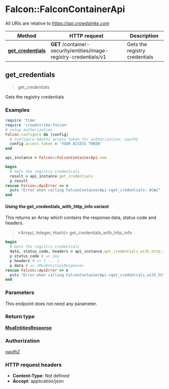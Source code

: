 # Falcon::FalconContainerApi

All URIs are relative to *https://api.crowdstrike.com*

| Method | HTTP request | Description |
| ------ | ------------ | ----------- |
| [**get_credentials**](FalconContainerApi.md#get_credentials) | **GET** /container-security/entities/image-registry-credentials/v1 | Gets the registry credentials |


## get_credentials

> <MsaEntitiesResponse> get_credentials

Gets the registry credentials

### Examples

```ruby
require 'time'
require 'crowdstrike-falcon'
# setup authorization
Falcon.configure do |config|
  # Configure OAuth2 access token for authorization: oauth2
  config.access_token = 'YOUR ACCESS TOKEN'
end

api_instance = Falcon::FalconContainerApi.new

begin
  # Gets the registry credentials
  result = api_instance.get_credentials
  p result
rescue Falcon::ApiError => e
  puts "Error when calling FalconContainerApi->get_credentials: #{e}"
end
```

#### Using the get_credentials_with_http_info variant

This returns an Array which contains the response data, status code and headers.

> <Array(<MsaEntitiesResponse>, Integer, Hash)> get_credentials_with_http_info

```ruby
begin
  # Gets the registry credentials
  data, status_code, headers = api_instance.get_credentials_with_http_info
  p status_code # => 2xx
  p headers # => { ... }
  p data # => <MsaEntitiesResponse>
rescue Falcon::ApiError => e
  puts "Error when calling FalconContainerApi->get_credentials_with_http_info: #{e}"
end
```

### Parameters

This endpoint does not need any parameter.

### Return type

[**MsaEntitiesResponse**](MsaEntitiesResponse.md)

### Authorization

[oauth2](../README.md#oauth2)

### HTTP request headers

- **Content-Type**: Not defined
- **Accept**: application/json

